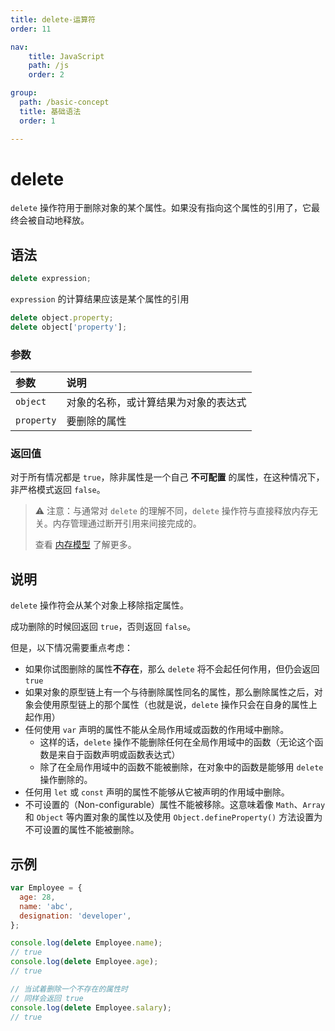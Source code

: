```yaml
---
title: delete-运算符
order: 11

nav:
    title: JavaScript
    path: /js
    order: 2

group:
  path: /basic-concept
  title: 基础语法
  order: 1

---
```



# delete

`delete` 操作符用于删除对象的某个属性。如果没有指向这个属性的引用了，它最终会被自动地释放。

## 语法

```js
delete expression;
```

`expression` 的计算结果应该是某个属性的引用

```js
delete object.property;
delete object['property'];
```

### 参数

| 参数       | 说明                                 |
| :--------- | :----------------------------------- |
| `object`   | 对象的名称，或计算结果为对象的表达式 |
| `property` | 要删除的属性                         |

### 返回值

对于所有情况都是 `true`，除非属性是一个自己 **不可配置** 的属性，在这种情况下，非严格模式返回 `false`。

> ⚠️ 注意：与通常对 `delete` 的理解不同，`delete` 操作符与直接释放内存无关。内存管理通过断开引用来间接完成的。
>
> 查看 [内存模型](../../../core-modules/executable-code-and-execution-contexts/memory-management/memory-model) 了解更多。

## 说明

`delete` 操作符会从某个对象上移除指定属性。

成功删除的时候回返回 `true`，否则返回 `false`。

但是，以下情况需要重点考虑：

- 如果你试图删除的属性**不存在**，那么 `delete` 将不会起任何作用，但仍会返回 `true`
- 如果对象的原型链上有一个与待删除属性同名的属性，那么删除属性之后，对象会使用原型链上的那个属性（也就是说，`delete` 操作只会在自身的属性上起作用）
- 任何使用 `var` 声明的属性不能从全局作用域或函数的作用域中删除。
  - 这样的话，`delete` 操作不能删除任何在全局作用域中的函数（无论这个函数是来自于函数声明或函数表达式）
  - 除了在全局作用域中的函数不能被删除，在对象中的函数是能够用 `delete` 操作删除的。
- 任何用 `let` 或 `const` 声明的属性不能够从它被声明的作用域中删除。
- 不可设置的（Non-configurable）属性不能被移除。这意味着像 `Math`、`Array` 和 `Object` 等内置对象的属性以及使用 `Object.defineProperty()` 方法设置为不可设置的属性不能被删除。

## 示例

```js
var Employee = {
  age: 28,
  name: 'abc',
  designation: 'developer',
};

console.log(delete Employee.name);
// true
console.log(delete Employee.age);
// true

// 当试着删除一个不存在的属性时
// 同样会返回 true
console.log(delete Employee.salary);
// true
```

